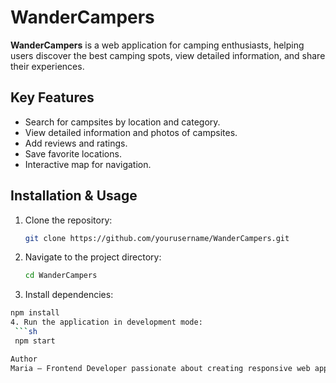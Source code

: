 # WanderCampers

**WanderCampers** is a web application for camping enthusiasts, helping users discover the best camping spots, view detailed information, and share their experiences.

## Key Features
- Search for campsites by location and category.  
- View detailed information and photos of campsites.  
- Add reviews and ratings.  
- Save favorite locations.  
- Interactive map for navigation.  

## Installation & Usage
1. Clone the repository:  
   ```sh
   git clone https://github.com/yourusername/WanderCampers.git
2. Navigate to the project directory:
   ```sh
   cd WanderCampers
3. Install dependencies:
  ```sh
  npm install
4. Run the application in development mode:
   ```sh
   npm start

Author
Maria — Frontend Developer passionate about creating responsive web applications and modern UI/UX solutions.
